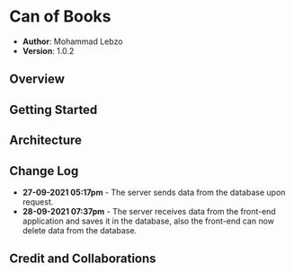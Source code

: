# Can of Books

- **Author**: Mohammad Lebzo
- **Version**: 1.0.2
<!-- (increment the patch/fix version number if you make more commits past your first submission) -->

## Overview
<!-- Provide a high level overview of what this application is and why you are building it, beyond the fact that it's an assignment for this class. (i.e. What's your problem domain?) -->

## Getting Started
<!-- What are the steps that a user must take in order to build this app on their own machine and get it running? -->

## Architecture
<!-- Provide a detailed description of the application design. What technologies (languages, libraries, etc) you're using, and any other relevant design information. -->

## Change Log

<!-- Use this area to document the iterative changes made to your application as each feature is successfully implemented. Use time stamps. Here's an example:

01-01-2001 4:59pm - Application now has a fully-functional express server, with a GET route for the location resource. -->

- **27-09-2021 05:17pm** - The server sends data from the database upon request.
- **28-09-2021 07:37pm** - The server receives data from the front-end application and saves it in the database, also the front-end can now delete data from the database.

## Credit and Collaborations
<!-- Give credit (and a link) to other people or resources that helped you build this application. -->